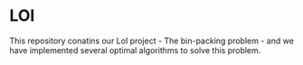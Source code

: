 # LOI
This repository conatins our LoI project - The bin-packing problem - and we have implemented several optimal algorithms to solve this problem.
